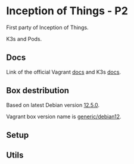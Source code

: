 # Inception of Things - P2

First party of Inception of Things.

K3s and Pods.

## Docs
Link of the official Vagrant [docs](https://developer.hashicorp.com/vagrant/docs) and K3s [docs](https://docs.k3s.io/).

## Box destribution

Based on latest Debian version [12.5.0](https://www.debian.org/News/2024/20240210).

Vagrant box version name is [generic/debian12](https://app.vagrantup.com/generic/boxes/debian12).

## Setup

## Utils

